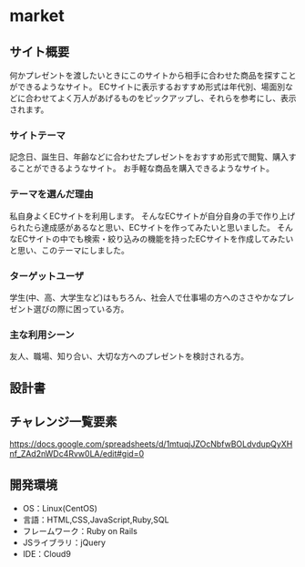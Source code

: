# market

## サイト概要
何かプレゼントを渡したいときにこのサイトから相手に合わせた商品を探すことができるようなサイト。
ECサイトに表示するおすすめ形式は年代別、場面別などに合わせてよく万人があげるものをピックアップし、それらを参考にし、表示されます。


### サイトテーマ
記念日、誕生日、年齢などに合わせたプレゼントをおすすめ形式で閲覧、購入することができるようなサイト。
お手軽な商品を購入できるようなサイト。

### テーマを選んだ理由
私自身よくECサイトを利用します。
そんなECサイトが自分自身の手で作り上げられたら達成感があるなと思い、ECサイトを作ってみたいと思いました。
そんなECサイトの中でも検索・絞り込みの機能を持ったECサイトを作成してみたいと思い、このテーマにしました。

### ターゲットユーザ
学生(中、高、大学生など)はもちろん、社会人で仕事場の方へのささやかなプレゼント選びの際に困っている方。

### 主な利用シーン
友人、職場、知り合い、大切な方へのプレゼントを検討される方。

## 設計書


## チャレンジ一覧要素
https://docs.google.com/spreadsheets/d/1mtuqjJZOcNbfwBOLdvdupQyXHnf_ZAd2nWDc4Rvw0LA/edit#gid=0

## 開発環境
- OS：Linux(CentOS)
- 言語：HTML,CSS,JavaScript,Ruby,SQL
- フレームワーク：Ruby on Rails
- JSライブラリ：jQuery
- IDE：Cloud9

